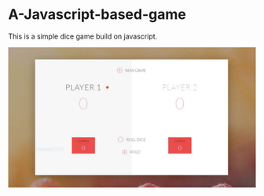 # A-Javascript-based-game

This is a simple dice game build on javascript.

<p align=center>
    <img src="ss.jpg">
</p>
